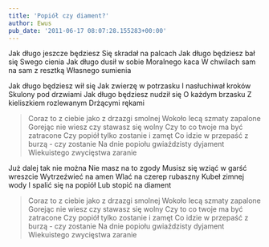 ```yaml
---
title: 'Popiół czy diament?'
author: Ewus
pub_date: '2011-06-17 08:07:28.155283+00:00'
---
```


Jak długo jeszcze będziesz
Się skradał na palcach
Jak długo będziesz bał się
Swego cienia
Jak długo dusił w sobie 
Moralnego kaca
W chwilach sam na sam z resztką
Własnego sumienia

Jak długo będziesz wił się
Jak zwierzę w potrzasku
I nasłuchiwał kroków
Skulony pod drzwiami
Jak długo będziesz nudził się
O każdym brzasku
Z kieliszkiem rozlewanym 
Drżącymi rękami

>Coraz to z ciebie jako z drzazgi smolnej
>Wokoło lecą szmaty zapalone
>Gorejąc nie wiesz czy stawasz się wolny
>Czy to co twoje ma być zatracone
>Czy popiół tylko zostanie i zamęt
>Co idzie w przepaść z burzą - czy zostanie
>Na dnie popiołu gwiaździsty dyjament
>Wiekuistego zwycięstwa zaranie
 
Już dalej tak nie można
Nie masz na to zgody
Musisz się wziąć w garść wreszcie
Wytrzeźwieć na amen
Wlać na czerep rubaszny
Kubeł zimnej wody
I spalić się na popiół
Lub stopić na diament

>Coraz to z ciebie jako z drzazgi smolnej
>Wokoło lecą szmaty zapalone
>Gorejąc nie wiesz czy stawasz się wolny
>Czy to co twoje ma być zatracone
>Czy popiół tylko zostanie i zamęt
>Co idzie w przepaść z burzą - czy zostanie
>Na dnie popiołu gwiaździsty dyjament
>Wiekuistego zwycięstwa zaranie